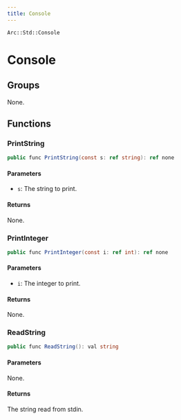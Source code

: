 ```yaml
---
title: Console
---
```


`Arc::Std::Console`

# Console

## Groups

None.

## Functions

### PrintString

```csharp
public func PrintString(const s: ref string): ref none
```

#### Parameters

- `s`: The string to print.

#### Returns

None.

### PrintInteger

```csharp
public func PrintInteger(const i: ref int): ref none
```

#### Parameters

- `i`: The integer to print.

#### Returns

None.

### ReadString

```csharp
public func ReadString(): val string
```

#### Parameters

None.

#### Returns

The string read from stdin. 
